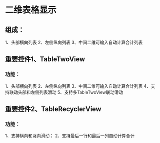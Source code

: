 # 二维表格显示
## 组成：
1、头部横向列表
2、左侧纵向列表
3、中间二维可输入自动计算合计列表


## 重要控件1、TableTwoView
### 功能：
1、头部横向列表
2、左侧纵向列表
3、中间二维可输入自动计算合计列表
4、支持联动头部和左侧列表滑动
5、支持多TableTwoView联动滑动

## 重要控件2、TableRecyclerView
### 功能：
1、支持横向和竖向滑动；
2、支持最后一行和最后一列自动计算合计

